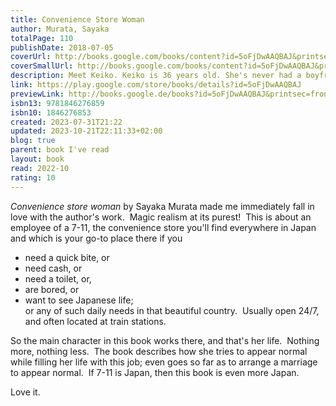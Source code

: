```yaml
---  
title: Convenience Store Woman  
author: Murata, Sayaka  
totalPage: 110  
publishDate: 2018-07-05  
coverUrl: http://books.google.com/books/content?id=5oFjDwAAQBAJ&printsec=frontcover&img=1&zoom=1&edge=curl&source=gbs_api  
coverSmallUrl: http://books.google.com/books/content?id=5oFjDwAAQBAJ&printsec=frontcover&img=1&zoom=5&edge=curl&source=gbs_api  
description: Meet Keiko. Keiko is 36 years old. She's never had a boyfriend, and she's been working in the same supermarket for eighteen years. Keiko's family wishes she'd get a proper job. Her friends wonder why she won't get married. But Keiko knows what makes her happy, and she's not going to let anyone come between her and her convenience store... *Convenience Store Woman comes in three different colours; the colour you receive will be chosen at random*  
link: https://play.google.com/store/books/details?id=5oFjDwAAQBAJ  
previewLink: http://books.google.de/books?id=5oFjDwAAQBAJ&printsec=frontcover&dq=Sayaka+Murata,+Convenience+Store+Woman&hl=&as_pt=BOOKS&cd=3&source=gbs_api  
isbn13: 9781846276859  
isbn10: 1846276853  
created: 2023-07-31T21:22  
updated: 2023-10-21T22:11:33+02:00  
blog: true  
parent: book I've read  
layout: book  
read: 2022-10  
rating: 10  
---  
```

  
*Convenience store woman* by Sayaka Murata made me immediately fall in love with the author's work.  Magic realism at its purest!  This is about an employee of a 7-11, the convenience store you'll find everywhere in Japan and which is your go-to place there if you   
- need a quick bite, or   
- need cash, or   
- need a toilet, or,   
- are bored, or   
- want to see Japanese life;   
or any of such daily needs in that beautiful country.  Usually open 24/7, and often located at train stations.    
  
So the main character in this book works there, and that's her life.  Nothing more, nothing less.  The book describes how she tries to appear normal while filling her life with this job; even goes so far as to arrange a marriage to appear normal.  If 7-11 is Japan, then this book is even more Japan.    
  
Love it.